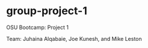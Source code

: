 # group-project-1
OSU Bootcamp: Project 1  

Team:  Juhaina Alqabaie, Joe Kunesh, and Mike Leston  
